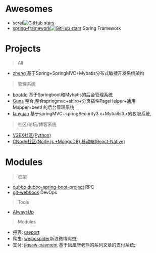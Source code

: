 

# Awesomes

- [scrat](https://github.com/scrat-team/scrat)[![GitHub stars](https://img.shields.io/github/stars/scrat-team/scrat.svg?style=social&label=Star)](https://github.com/scrat-team/scrat)
- [spring-framework](https://github.com/spring-projects/spring-framework)[![GitHub stars](https://img.shields.io/github/stars/spring-projects/spring-framework.svg?style=social&label=Star)](https://github.com/spring-projects/spring-framework) Spring Framework 

# Projects

> All

- [zheng ](https://github.com/shuzheng/zheng) 基于Spring+SpringMVC+Mybatis分布式敏捷开发系统架构

> 管理系统

- [bootdo](https://gitee.com/lcg0124/bootdo) 基于Springboot和Mybatis的后台管理系统
- [Guns](https://github.com/abel533/guns)  整合,整合springmvc+shiro+分页插件PageHelper+通用Mapper+beetl 的后台管理系统
- [lanyuan](https://github.com/lanyuancom/lanyuan)  基于springMVC+springSecurity3.x+Mybaits3.x的权限系统,

> 社区/论坛/博客系统

- [V2EX社区(Python)](https://github.com/livid/v2ex)
- [CNode社区(Node.js +MongoDB)](https://github.com/cnodejs/nodeclub/),[移动端(React-Native)](https://github.com/soliury/noder-react-native)    

# Modules

> 框架

- [dubbo](https://github.com/alibaba/dubbo)  [dubbo-spring-boot-project](https://github.com/dubbo/dubbo-spring-boot-project)  RPC 
- [git-webhook](https://github.com/NetEaseGame/git-webhook)  DevOps  

> Tools

- [AlwaysUp](https://www.coretechnologies.com/products/AlwaysUp/)

> Modules

- 报表: [ureport](https://github.com/youseries/ureport)
- 爬虫:  [weibospider](https://github.com/SpiderClub/weibospider)新浪微博爬虫;  
- 支付: [jigsaw-payment](https://github.com/jigsaw-projects/jigsaw-payment) 基于凤凰牌老熊的系列文章的支付系统;  


